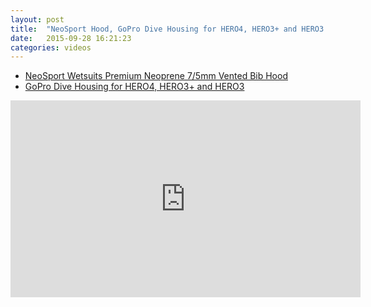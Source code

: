 ```yaml
---
layout: post
title:  "NeoSport Hood, GoPro Dive Housing for HERO4, HERO3+ and HERO3 Unboxing"
date:   2015-09-28 16:21:23
categories: videos
---
```


- [NeoSport Wetsuits Premium Neoprene 7/5mm Vented Bib Hood](http://amzn.to/1Ra0xZv)
- [GoPro Dive Housing for HERO4, HERO3+ and HERO3](http://amzn.to/1KNInbt)

<iframe width="560" height="315" src="https://www.youtube.com/embed/JNekFdjMYgk" frameborder="0" allowfullscreen></iframe>